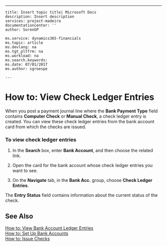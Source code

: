 ---
    title: Insert topic title| Microsoft Docs
    description: Insert description
    services: project-madeira
    documentationcenter: ''
    author: SorenGP

    ms.service: dynamics365-financials
    ms.topic: article
    ms.devlang: na
    ms.tgt_pltfrm: na
    ms.workload: na
    ms.search.keywords:
    ms.date: 07/01/2017
    ms.author: sgroespe

    ---
# How to: View Check Ledger Entries
When you post a payment journal line where the **Bank Payment Type** field contains **Computer Check** or **Manual Check**, a check ledger entry is created. You can view these check ledger entries from the bank account card from which the checks are issued.  
  
### To view check ledger entries  
  
1.  In the **Search** box, enter **Bank Account**, and then choose the related link.  
  
2.  Open the card for the bank account whose check ledger entries you want to see.  
  
3.  On the **Navigate** tab, in the **Bank Acc.** group, choose **Check Ledger Entries**.  
  
 The **Entry Status** field contains information about the current status of the check.  
  
## See Also  
 [How to: View Bank Account Ledger Entries](../Finance/how-to-view-bank-account-ledger-entries.md)   
 [How to: Set Up Bank Accounts](../Finance/how-to-set-up-bank-accounts.md)   
 [How to: Issue Checks](../Finance/how-to-issue-checks.md)